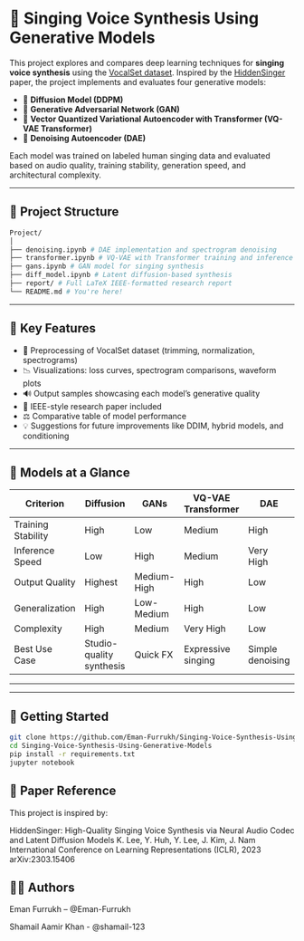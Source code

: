 # 🎤 Singing Voice Synthesis Using Generative Models

This project explores and compares deep learning techniques for **singing voice synthesis** using the [VocalSet dataset](https://zenodo.org/records/1193957?utm_source=chatgpt.com). Inspired by the [HiddenSinger](
https://doi.org/10.48550/arXiv.2306.06814) paper, the project implements and evaluates four generative models:

- 🎨 **Diffusion Model (DDPM)**
- 🧠 **Generative Adversarial Network (GAN)**
- 🔢 **Vector Quantized Variational Autoencoder with Transformer (VQ-VAE Transformer)**
- 🧼 **Denoising Autoencoder (DAE)**

Each model was trained on labeled human singing data and evaluated based on audio quality, training stability, generation speed, and architectural complexity.

---

## 📁 Project Structure

```bash
Project/
│
├── denoising.ipynb # DAE implementation and spectrogram denoising
├── transformer.ipynb # VQ-VAE with Transformer training and inference
├── gans.ipynb # GAN model for singing synthesis
├── diff_model.ipynb # Latent diffusion-based synthesis
├── report/ # Full LaTeX IEEE-formatted research report
└── README.md # You're here!
```


---

## 🔬 Key Features

- 🎼 Preprocessing of VocalSet dataset (trimming, normalization, spectrograms)
- 📉 Visualizations: loss curves, spectrogram comparisons, waveform plots
- 🔊 Output samples showcasing each model’s generative quality
- 📄 IEEE-style research paper included
- ⚖️ Comparative table of model performance
- 💡 Suggestions for future improvements like DDIM, hybrid models, and conditioning

---

## 🧪 Models at a Glance

| Criterion              | Diffusion | GANs        | VQ-VAE Transformer | DAE                    |
|------------------------|-----------|-------------|--------------------|-------------------------|
| Training Stability     | High      | Low         | Medium             | High                    |
| Inference Speed        | Low       | High        | Medium             | Very High               |
| Output Quality         | Highest   | Medium-High | High               | Low                     |
| Generalization         | High      | Low-Medium  | High               | Low                     |
| Complexity             | High      | Medium      | Very High          | Low                     |
| Best Use Case          | Studio-quality synthesis | Quick FX | Expressive singing | Simple denoising      |

---

---

## 🚀 Getting Started
```bash
git clone https://github.com/Eman-Furrukh/Singing-Voice-Synthesis-Using-Generative-Models.git
cd Singing-Voice-Synthesis-Using-Generative-Models
pip install -r requirements.txt
jupyter notebook
```

## 📝 Paper Reference
This project is inspired by:

HiddenSinger: High-Quality Singing Voice Synthesis via Neural Audio Codec and Latent Diffusion Models
K. Lee, Y. Huh, Y. Lee, J. Kim, J. Nam
International Conference on Learning Representations (ICLR), 2023
arXiv:2303.15406

## 👩‍💻 Authors
Eman Furrukh – @Eman-Furrukh

Shamail Aamir Khan - @shamail-123
